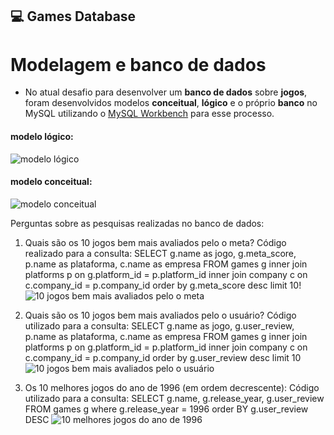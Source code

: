## 💻 Games Database
# Modelagem e banco de dados

- No atual desafio para desenvolver um **banco de dados** sobre **jogos**, foram desenvolvidos modelos **conceitual**, **lógico** e o próprio **banco** no MySQL utilizando o [MySQL Workbench](https://dev.mysql.com/doc/) para esse processo.

#### modelo lógico:

![modelo lógico](https://user-images.githubusercontent.com/112868025/216825386-09ba5625-a788-4e63-8f30-1ec72c313821.png)


#### modelo conceitual:

![modelo conceitual](https://user-images.githubusercontent.com/112868025/216838915-632fe802-4924-4508-b3c5-3c01a1a8e14f.png)

Perguntas sobre as pesquisas realizadas no banco de dados:

1. Quais são os 10 jogos bem mais avaliados pelo o meta?
Código realizado para a consulta: SELECT g.name as jogo, g.meta_score, p.name as plataforma, c.name as empresa FROM games g inner join platforms p on g.platform_id = p.platform_id inner join company c on c.company_id = p.company_id order by g.meta_score desc limit 10!
![10 jogos bem mais avaliados pelo o meta](https://user-images.githubusercontent.com/112870328/216965880-c7f60611-804e-494d-ab56-8ecda8a87c01.png)



2. Quais são os 10 jogos bem mais avaliados pelo o usuário?
Código utilizado para a consulta: SELECT g.name as jogo, g.user_review, p.name as plataforma, c.name as empresa FROM games g inner join platforms p on g.platform_id = p.platform_id inner join company c on c.company_id = p.company_id order by g.user_review desc limit 10
![10 jogos bem mais avaliados pelo o usuário](https://user-images.githubusercontent.com/112870328/216965925-dfae9bc0-4646-4869-8749-82d88eb8323b.png)



3. Os 10 melhores jogos do ano de 1996 (em ordem decrescente):
Código utilizado para a consulta: 
SELECT g.name, g.release_year, g.user_review FROM games g where g.release_year = 1996 order BY g.user_review DESC
![10 melhores jogos do ano de 1996](https://user-images.githubusercontent.com/112870328/216965962-2bc6f1d6-720f-496a-b4de-c7aa6f62bfd4.png)
